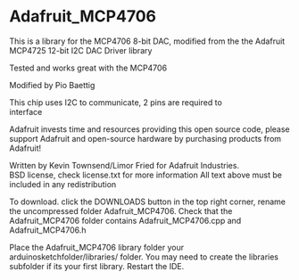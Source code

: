 Adafruit_MCP4706
================

This is a library for the MCP4706 8-bit DAC, modified from the
the Adafruit MCP4725 12-bit I2C DAC Driver library

Tested and works great with the  MCP4706


Modified by Pio Baettig

This chip uses I2C to communicate, 2 pins are required to  
interface

Adafruit invests time and resources providing this open source code, 
please support Adafruit and open-source hardware by purchasing 
products from Adafruit!

Written by Kevin Townsend/Limor Fried for Adafruit Industries.  
BSD license, check license.txt for more information
All text above must be included in any redistribution

To download. click the DOWNLOADS button in the top right corner, rename the uncompressed folder Adafruit_MCP4706. Check that the Adafruit_MCP4706 folder contains Adafruit_MCP4706.cpp and Adafruit_MCP4706.h

Place the Adafruit_MCP4706 library folder your arduinosketchfolder/libraries/ folder. You may need to create the libraries subfolder if its your first library. Restart the IDE.